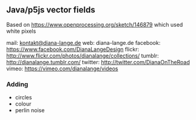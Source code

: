 ## Java/p5js vector fields


Based on https://www.openprocessing.org/sketch/146879 which used white pixels

 mail: kontakt@diana-lange.de
 web: diana-lange.de
 facebook: https://www.facebook.com/DianaLangeDesign
 flickr: http://www.flickr.com/photos/dianalange/collections/
 tumblr: http://dianalange.tumblr.com/
 twitter: http://twitter.com/DianaOnTheRoad
 vimeo: https://vimeo.com/dianalange/videos
    

### Adding 
- circles
- colour
- perlin noise


